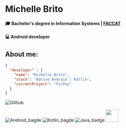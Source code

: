 # Michelle Brito

#### 🎓 Bachelor's degree in Information Systems | [FACCAT](https://www2.faccat.br/portal/?q=Sistemas%20de%20Informacao%20_Bacharelado)
#### 💻 Android developer

## About me:
``` JSON
{
  "developer" : {
    "name": "Michelle Brito",
    "stack": "Native Android | Kotlin",
    "currentProject": "PicPay"
  }
}
```

![Github](https://github-readme-stats-eight-theta.vercel.app/api?username=michellebritoo&show_icons=true&theme=algolia&include_all_commits=true&count_private=true&hide=issues)

![Android_bagde](https://img.shields.io/badge/Android-3DDC84?style=for-the-badge&logo=android&logoColor=white)
![Kotlin_bagde](https://img.shields.io/badge/Kotlin-0095D5?&style=for-the-badge&logo=kotlin&logoColor=white)
![Java_badge](https://img.shields.io/badge/Java-ED8B00?style=for-the-badge&logo=java&logoColor=white)
<img src="https://cdn.jsdelivr.net/gh/devicons/devicon/icons/firebase/firebase-plain-wordmark.svg" height=40px />

